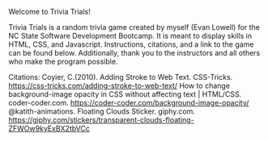 Welcome to Trivia Trials!

Trivia Trials is a random trivia game created by myself (Evan Lowell) for the NC State Software Development Bootcamp. It is meant to display skills in HTML, CSS, and Javascript. Instructions, citations, and a link to the game can be found below. Additionally, thank you to the instructors and all others who make the program possible.

Citations:
	Coyier, C.(2010). Adding Stroke to Web Text. CSS-Tricks. https://css-tricks.com/adding-stroke-to-web-text/
	How to change background-image opacity in CSS without affecting text | HTML/CSS. coder-coder.com. https://coder-coder.com/background-image-opacity/
	@katith-animations. Floating Clouds Sticker. giphy.com. https://giphy.com/stickers/transparent-clouds-floating-ZFWOw9kyExBX2tbVCc